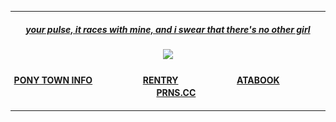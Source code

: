 ***
<h5 align="center">
  
[your pulse, it races with mine, and i swear that there's no other girl](https://open.spotify.com/track/4GUHy0eCuLscsaFO4XX8oU?si=155775146ec64d9e)


<h5 align="center">
  <img src="https://images2.imgbox.com/ed/63/lj2yZBJ2_o.png"/>
</h5>  
<h4 align="center">

[PONY TOWN INFO](https://rentry.co/angelofdarkness)ㅤㅤㅤㅤ ㅤㅤ[RENTRY](https://rentry.co/periscope)ㅤㅤㅤㅤ ㅤㅤㅤ[ATABOOK](https://portal.atabook.org/)ㅤㅤㅤㅤ ㅤㅤㅤ[PRNS.CC](https://pronouns.cc/@anchor)
</h4> 

***





